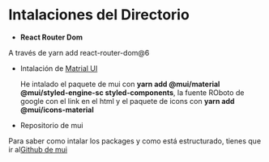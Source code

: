 # Intalaciones del Directorio

- **React Router Dom**

A través de yarn add react-router-dom@6

- Intalación de [Matrial UI](https://mui.com/material-ui/getting-started/installation/)

  He intalado el paquete de mui con **yarn add @mui/material @mui/styled-engine-sc styled-components**, la fuente ROboto de google con el link en el html y el paquete de icons con **yarn add @mui/icons-material**

- Repositorio de mui

Para saber como intalar los packages y como está estructurado, tienes que ir al[Github de mui](https://github.com/mui/material-ui/tree/master/examples/material-cra)
 